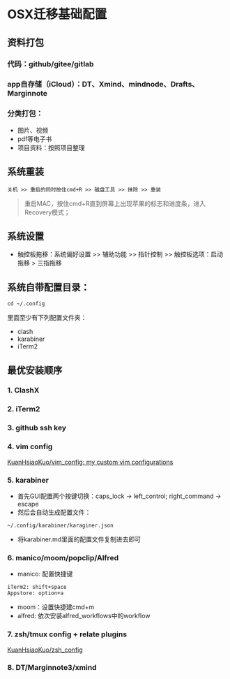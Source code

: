 # OSX迁移基础配置
## 资料打包
### 代码：github/gitee/gitlab
### app自存储（iCloud）：DT、Xmind、mindnode、Drafts、Marginnote
### 分类打包：
- 图片、视频
- pdf等电子书
- 项目资料：按照项目整理
## 系统重装

```
关机 >> 重启的同时按住cmd+R >> 磁盘工具 >> 抹除 >> 重装
```
> 重启MAC，按住cmd+R直到屏幕上出现苹果的标志和进度条，进入Recovery模式；

## 系统设置
- 触控板拖移：系统偏好设置 >> 辅助功能 >> 指针控制 >> 触控板选项：启动拖移 > 三指拖移


## 系统自带配置目录：

```
cd ~/.config
```
里面至少有下列配置文件夹：

- clash
- karabiner
- iTerm2


## 最优安装顺序
### 1. ClashX
### 2. iTerm2
### 3. github ssh key
### 4. vim config
[KuanHsiaoKuo/vim_config: my custom vim configurations](https://github.com/KuanHsiaoKuo/vim_config)
### 5. karabiner
- 首先GUI配置两个按键切换：caps_lock -> left_control; right_command -> escape
- 然后会自动生成配置文件：
```
~/.config/karabiner/karaginer.json
```
- 将karabiner.md里面的配置文件复制进去即可
### 6. manico/moom/popclip/Alfred
- manico: 配置快捷键
```
iTerm2: shift+space
Appstore: option+a
```
- moom：设置快捷建cmd+m
- alfred: 依次安装alfred_workflows中的workflow
### 7. zsh/tmux config + relate plugins
[KuanHsiaoKuo/zsh_config](https://github.com/KuanHsiaoKuo/zsh_config)
### 8. DT/Marginnote3/xmind
